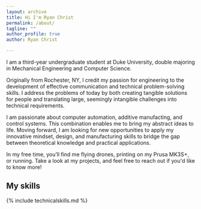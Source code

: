 ```yaml
---
layout: archive
title: Hi I'm Ryan Christ
permalink: /about/
tagline: ""
author_profile: true
author: Ryan Christ

---
```


I am a third-year undergraduate student at Duke University, double majoring in Mechanical Engineering and Computer Science.

Originally from Rochester, NY, I credit my passion for engineering to the development of effective communication and technical problem-solving skills. I address the problems of today by both creating tangible solutions for people and translating large, seemingly intangible challenges into technical requirements.

I am passionate about computer automation, additive manufacting, and control systems. This combination enables me to bring my abstract ideas to life. Moving forward, I am looking for new opportunities to apply my innovative mindset, design, and manufacturing skills to bridge the gap between theoretical knowledge and practical applications.

In my free time, you’ll find me flying drones, printing on my Prusa MK3S+, or running. Take a look at my projects, and feel free to reach out if you'd like to know more!

## My skills

{% include technicalskills.md %}
